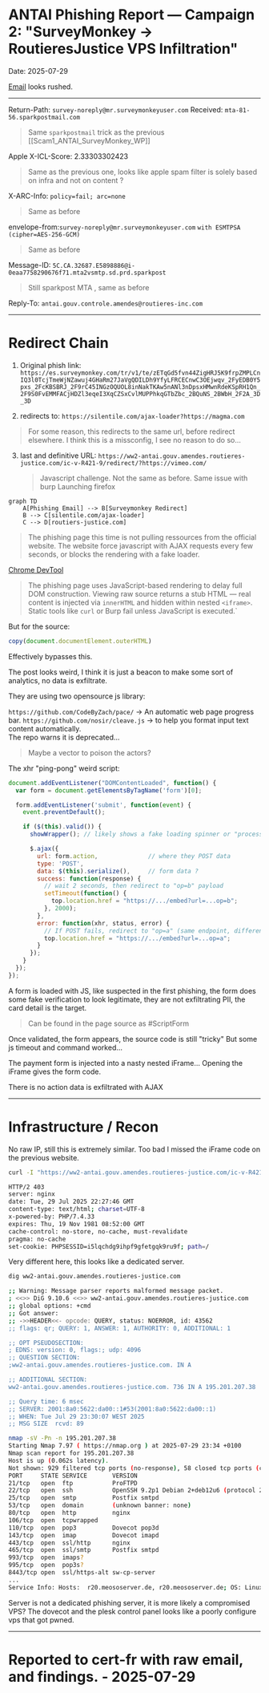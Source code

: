 # ANTAI Phishing Report — Campaign 2: "SurveyMonkey -> RoutieresJustice VPS Infiltration"
Date: 2025-07-29

[Email](evidence/ScamAntain_email_4.txt) looks rushed.

---

Return-Path: `survey-noreply@mr.surveymonkeyuser.com`
Received: `mta-81-56.sparkpostmail.com`
> Same `sparkpostmail` trick as the previous [[Scam1_ANTAI_SurveyMonkey_WP]]

Apple X-ICL-Score: 2.33303302423
> Same as the previous one, looks like apple spam filter is solely based on infra and not on content ?

X-ARC-Info: `policy=fail; arc=none`
> Same as before

envelope-from:`survey-noreply@mr.surveymonkeyuser.com`
`with ESMTPSA (cipher=AES-256-GCM) `
> Same as before

Message-ID: `5C.CA.32687.E5898886@i-0eaa7758290676f71.mta2vsmtp.sd.prd.sparkpost`
> Still sparkpost MTA , same as before

Reply-To: `antai.gouv.controle.amendes@routieres-inc.com`

---
# Redirect Chain

1. Original phish link: `https://es.surveymonkey.com/tr/v1/te/zETqGd5fvn44ZigHRJ5K9frpZMPLCnIQ3l0TcjTmeWjNZawuj4GHaRm27JaVgQDILDh9YfyLFRCECnwC3OEjwqv_2FyEDB0Y5pxs_2FcKBSBRJ_2F9rC45INGzOQUOL8inNakTKAw5nANl3nDpsxHMwnRdeKSpRH1Qn_2F9S0FvEMMFACjHDZl3eqeI3XqCZSxCvlMUPPhkqGTbZbc_2BQuNS_2BWbH_2F2A_3D_3D`

2. redirects to: `https://silentile.com/ajax-loader?https://magma.com`
>	For some reason, this redirects to the same url, before redirect elsewhere. 
>	I think this is a missconfig, I see no reason to do so...

3. last and definitive URL: `https://ww2-antai.gouv.amendes.routieres-justice.com/ic-v-R421-9/redirect/?https://vimeo.com/`
	> Javascript challenge. Not the same as before. 
	> Same issue with burp
	> Launching firefox

```mermaid
graph TD
    A[Phishing Email] --> B[Surveymonkey Redirect]
    B --> C[silentile.com/ajax-loader]
    C --> D[routiers-justice.com]
```


> The phishing page this time is not pulling ressources from the official website. 
> The website force javascript with AJAX requests every few seconds, or blocks the rendering with a fake loader.

[Chrome DevTool](/evidenceScreenshot_4-2025-07.png)


> The phishing page uses JavaScript-based rendering to delay full DOM construction. Viewing raw source returns a stub HTML — real content is injected via `innerHTML` and hidden within nested `<iframe>`. Static tools like `curl` or Burp fail unless JavaScript is executed.`

But for the source:

```javascript
copy(document.documentElement.outerHTML)
```
Effectively bypasses this.

The post looks weird, I think it is just a beacon to make some sort of analytics, no data is exfiltrate.

They are using two opensource js library:  

`https://github.com/CodeByZach/pace/` -> An automatic web page progress bar.
`https://github.com/nosir/cleave.js` -> to help you format input text content automatically.  
The repo warns it is deprecated...
> Maybe a vector to poison the actors?

The xhr "ping-pong" weird script:  

```javascript
document.addEventListener("DOMContentLoaded", function() {
  var form = document.getElementsByTagName('form')[0];

  form.addEventListener('submit', function(event) {
    event.preventDefault();

    if ($(this).valid()) {
      showWrapper(); // likely shows a fake loading spinner or "processing..." when JS is disabled it triggers it

      $.ajax({
        url: form.action,              // where they POST data
        type: 'POST',
        data: $(this).serialize(),     // form data ?
        success: function(response) {
          // wait 2 seconds, then redirect to "op=b" payload
          setTimeout(function() {
            top.location.href = "https://.../embed?url=...op=b";
          }, 2000);
        },
        error: function(xhr, status, error) {
          // If POST fails, redirect to "op=a" (same endpoint, different flag?)
          top.location.href = "https://.../embed?url=...op=a";
        }
      });
    }
  });
});
```

A form is loaded with JS, like suspected in the first phishing, the form does some fake verification to look legitimate, they are not exfiltrating PII, the card detail is the target.
> Can be found in the page source as #ScriptForm 

Once validated, the form appears, the source code is still "tricky"
But some js timeout and command worked...

The payment form is injected into a nasty nested iFrame...
Opening the iFrame gives the form code.

There is no action data is exfiltrated with AJAX

---

# Infrastructure / Recon

No raw IP, still this is extremely similar.
Too bad I missed the iFrame code on the previous website.

```bash
curl -I "https://ww2-antai.gouv.amendes.routieres-justice.com/ic-v-R421-9/embed?url=aHR0cHM6Ly93dzItYW50YWkuZ291di5hbWVuZGVzLnJvdXRpZXJlcy1qdXN0aWNlLmNvbS9pYy12LVI0MjEtOS8vY2FjaGUvelNPd1FuUGJhdXhqVWxnRD9vcD1i"

HTTP/2 403
server: nginx
date: Tue, 29 Jul 2025 22:27:46 GMT
content-type: text/html; charset=UTF-8
x-powered-by: PHP/7.4.33
expires: Thu, 19 Nov 1981 08:52:00 GMT
cache-control: no-store, no-cache, must-revalidate
pragma: no-cache
set-cookie: PHPSESSID=i5lqchdg9ihpf9gfetgqk9ru9f; path=/
```
Very different here, this looks like a dedicated server.

```bash
dig ww2-antai.gouv.amendes.routieres-justice.com

;; Warning: Message parser reports malformed message packet.
; <<>> DiG 9.10.6 <<>> ww2-antai.gouv.amendes.routieres-justice.com
;; global options: +cmd
;; Got answer:
;; ->>HEADER<<- opcode: QUERY, status: NOERROR, id: 43562
;; flags: qr; QUERY: 1, ANSWER: 1, AUTHORITY: 0, ADDITIONAL: 1

;; OPT PSEUDOSECTION:
; EDNS: version: 0, flags:; udp: 4096
;; QUESTION SECTION:
;ww2-antai.gouv.amendes.routieres-justice.com. IN A

;; ADDITIONAL SECTION:
ww2-antai.gouv.amendes.routieres-justice.com. 736 IN A 195.201.207.38

;; Query time: 6 msec
;; SERVER: 2001:8a0:5622:da00::1#53(2001:8a0:5622:da00::1)
;; WHEN: Tue Jul 29 23:30:07 WEST 2025
;; MSG SIZE  rcvd: 89
```

```bash
nmap -sV -Pn -n 195.201.207.38
Starting Nmap 7.97 ( https://nmap.org ) at 2025-07-29 23:34 +0100
Nmap scan report for 195.201.207.38
Host is up (0.062s latency).
Not shown: 929 filtered tcp ports (no-response), 58 closed tcp ports (conn-refused)
PORT     STATE SERVICE       VERSION
21/tcp   open  ftp           ProFTPD
22/tcp   open  ssh           OpenSSH 9.2p1 Debian 2+deb12u6 (protocol 2.0)
25/tcp   open  smtp          Postfix smtpd
53/tcp   open  domain        (unknown banner: none)
80/tcp   open  http          nginx
106/tcp  open  tcpwrapped
110/tcp  open  pop3          Dovecot pop3d
143/tcp  open  imap          Dovecot imapd
443/tcp  open  ssl/http      nginx
465/tcp  open  ssl/smtp      Postfix smtpd
993/tcp  open  imaps?
995/tcp  open  pop3s?
8443/tcp open  ssl/https-alt sw-cp-server
...
Service Info: Hosts:  r20.meososerver.de, r20.meososerver.de; OS: Linux; CPE: cpe:/o:linux:linux_kernel
```

Server is not a dedicated phishing server, it is more likely a compromised VPS?
The dovecot and the plesk control panel looks like a poorly configure vps that got pwned.

---
# Reported to **cert-fr** with raw email, and findings. - 2025-07-29

